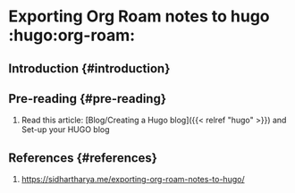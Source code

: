 # Exporting Org Roam notes to hugo :hugo:org-roam:


## Introduction {#introduction}


## Pre-reading {#pre-reading}

1.  Read this article: [Blog/Creating a Hugo blog]({{< relref "hugo" >}}) and Set-up your HUGO blog


## References {#references}

1.  <https://sidhartharya.me/exporting-org-roam-notes-to-hugo/>

